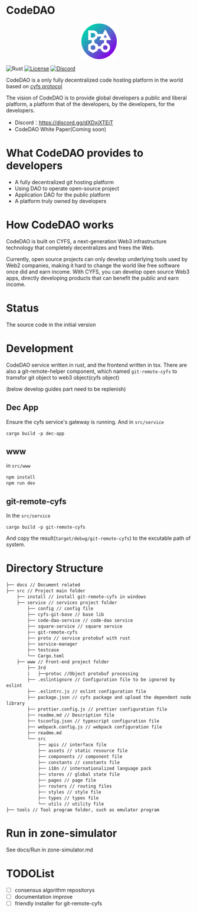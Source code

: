 # CodeDAO

<p align="center">
<img src="./docs/img/logo.png"/>
</p>

![Rust](https://img.shields.io/badge/rustc-1.57%2B-green?style=plastic)
[![License](https://img.shields.io/badge/License-BSD_2--Clause-orange.svg)](https://opensource.org/licenses/BSD-2-Clause)
[![Discord](https://badgen.net/badge/icon/discord?icon=discord&label)](https://discord.gg/dXDxjXTEjT)

CodeDAO is a only fully decentralized code hosting platform in the world based on [cyfs protocol](https://github.com/buckyos/CYFS)

The vision of CodeDAO is to provide global developers a public and liberal platform, a platform that of the developers, by the developers, for the developers.

- Discord：https://discord.gg/dXDxjXTEjT
- CodeDAO White Paper(Coming soon)

# What CodeDAO provides to developers

- A fully decentralized git hosting platform
- Using DAO to operate open-source project
- Application DAO for the public platform
- A platform truly owned by developers

# How CodeDAO works

CodeDAO is built on CYFS, a next-generation Web3 infrastructure technology that completely decentralizes and frees the Web.

Currently, open source projects can only develop underlying tools used by Web2 companies, making it hard to change the world like free software once did and earn income. With CYFS, you can develop open source Web3 apps, directly developing products that can benefit the public and earn income.

# Status

The source code in the initial version

# Development

CodeDAO service written in rust, and the frontend written in tsx.
There are also a git-remote-helper component, which named `git-remote-cyfs` to tramsfor git object to web3 object(cyfs object)

(below develop guides part need to be replenish)

## Dec App

Ensure the cyfs service's gateway is running.
And in `src/service`

```
cargo build -p dec-app
```

## www

in `src/www`

```
npm install
npm run dev
```

## git-remote-cyfs

In the `src/service`

```
cargo build -p git-remote-cyfs
```

And copy the result(`target/debug/git-remote-cyfs`) to the excutable path of system.

# Directory Structure

```
├── docs // Document related
├── src // Project main folder
    ├── install // install git-remote-cyfs in windows
    ├── service // services project folder
        ├── config // config file
        ├── cyfs-git-base // base lib
        ├── code-dao-service // code-dao service
        ├── square-service // square service
        ├── git-remote-cyfs
        ├── proto // service protobuf with rust
        ├── service-manager
        ├── testcase
        └── Cargo.toml
    ├── www // Front-end project folder
        ├── 3rd
        |   ├──protoc //Object protobuf processing
        ├── .eslintignore // Configuration file to be ignored by eslint
        ├── .eslintrc.js // eslint configuration file
        ├── package.json // cyfs package and upload the dependent node library
        ├── prettier.config.js // prettier configuration file
        ├── readme.md // Description file
        ├── tsconfig.json // typescript configuration file
        ├── webpack.config.js // webpack configuration file
        ├── readme.md
        └── src
            ├── apis // interface file
            ├── assets // static resource file
            ├── components // component file
            ├── constants // constants file
            ├── i18n // internationalized language pack
            ├── stores // global state file
            ├── pages // page file
            ├── routers // routing files
            ├── styles // style file
            ├── types // types file
            └── utils // utility file
├── tools // Tool program folder, such as emulator program
```

# Run in zone-simulator

See docs/Run in zone-simulator.md

# TODOList

- [ ] consensus algorithm repositorys
- [ ] documentation improve
- [ ] friendly installer for git-remote-cyfs
